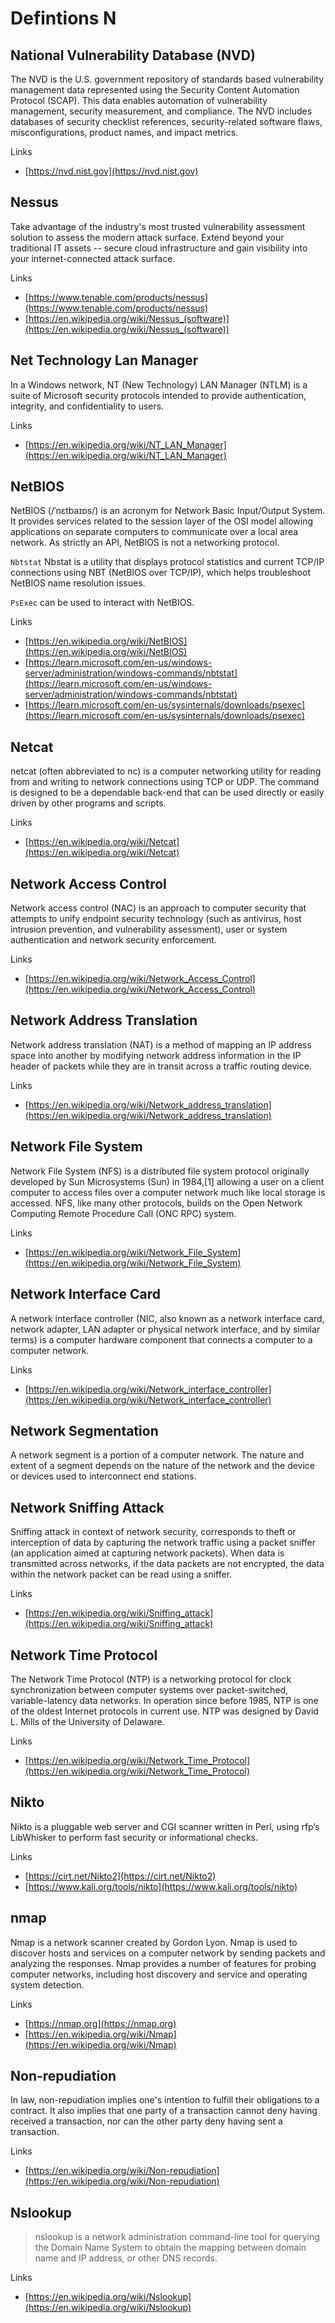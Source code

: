 # Defintions N

## National Vulnerability Database (NVD)
The NVD is the U.S. government repository of standards based vulnerability management data represented using the Security Content Automation Protocol (SCAP).
This data enables automation of vulnerability management, security measurement, and compliance.
The NVD includes databases of security checklist references, security-related software flaws, misconfigurations, product names, and impact metrics.

Links
- [https://nvd.nist.gov](https://nvd.nist.gov)

## Nessus
Take advantage of the industry's most trusted vulnerability assessment solution to assess the modern attack surface.
Extend beyond your traditional IT assets -- secure cloud infrastructure and gain visibility into your internet-connected attack surface.

Links
- [https://www.tenable.com/products/nessus](https://www.tenable.com/products/nessus)
- [https://en.wikipedia.org/wiki/Nessus_(software)](https://en.wikipedia.org/wiki/Nessus_(software))

## Net Technology Lan Manager
In a Windows network, NT (New Technology) LAN Manager (NTLM) is a suite of Microsoft security protocols intended to provide authentication, integrity, and confidentiality to users.

Links
- [https://en.wikipedia.org/wiki/NT_LAN_Manager](https://en.wikipedia.org/wiki/NT_LAN_Manager)

## NetBIOS
NetBIOS (/ˈnɛtbaɪɒs/) is an acronym for Network Basic Input/Output System.
It provides services related to the session layer of the OSI model allowing applications on separate computers to communicate over a local area network.
As strictly an API, NetBIOS is not a networking protocol.

`Nbtstat`
Nbstat is a utility that displays protocol statistics and current TCP/IP connections using NBT (NetBIOS over TCP/IP), which helps troubleshoot NetBIOS name resolution issues.

`PsExec` can be used to interact with NetBIOS.

Links
- [https://en.wikipedia.org/wiki/NetBIOS](https://en.wikipedia.org/wiki/NetBIOS)
- [https://learn.microsoft.com/en-us/windows-server/administration/windows-commands/nbtstat](https://learn.microsoft.com/en-us/windows-server/administration/windows-commands/nbtstat)
- [https://learn.microsoft.com/en-us/sysinternals/downloads/psexec](https://learn.microsoft.com/en-us/sysinternals/downloads/psexec)

## Netcat
netcat (often abbreviated to nc) is a computer networking utility for reading from and writing to network connections using TCP or UDP.
The command is designed to be a dependable back-end that can be used directly or easily driven by other programs and scripts. 

Links
- [https://en.wikipedia.org/wiki/Netcat](https://en.wikipedia.org/wiki/Netcat)

## Network Access Control
Network access control (NAC) is an approach to computer security that attempts to unify endpoint security technology (such as antivirus, host intrusion prevention, and vulnerability assessment), user or system authentication and network security enforcement.

Links
- [https://en.wikipedia.org/wiki/Network_Access_Control](https://en.wikipedia.org/wiki/Network_Access_Control)

## Network Address Translation
Network address translation (NAT) is a method of mapping an IP address space into another by modifying network address information in the IP header of packets while they are in transit across a traffic routing device.

Links
- [https://en.wikipedia.org/wiki/Network_address_translation](https://en.wikipedia.org/wiki/Network_address_translation)

## Network File System
Network File System (NFS) is a distributed file system protocol originally developed by Sun Microsystems (Sun) in 1984,[1] allowing a user on a client computer to access files over a computer network much like local storage is accessed. NFS, like many other protocols, builds on the Open Network Computing Remote Procedure Call (ONC RPC) system.

Links
- [https://en.wikipedia.org/wiki/Network_File_System](https://en.wikipedia.org/wiki/Network_File_System)

## Network Interface Card
A network interface controller (NIC, also known as a network interface card, network adapter, LAN adapter or physical network interface, and by similar terms) is a computer hardware component that connects a computer to a computer network.

Links
- [https://en.wikipedia.org/wiki/Network_interface_controller](https://en.wikipedia.org/wiki/Network_interface_controller)

## Network Segmentation
A network segment is a portion of a computer network.
The nature and extent of a segment depends on the nature of the network and the device or devices used to interconnect end stations.

## Network Sniffing Attack
Sniffing attack in context of network security, corresponds to theft or interception of data by capturing the network traffic using a packet sniffer (an application aimed at capturing network packets). When data is transmitted across networks, if the data packets are not encrypted, the data within the network packet can be read using a sniffer.

Links
- [https://en.wikipedia.org/wiki/Sniffing_attack](https://en.wikipedia.org/wiki/Sniffing_attack)

## Network Time Protocol
The Network Time Protocol (NTP) is a networking protocol for clock synchronization between computer systems over packet-switched, variable-latency data networks. In operation since before 1985, NTP is one of the oldest Internet protocols in current use. NTP was designed by David L. Mills of the University of Delaware.

Links
- [https://en.wikipedia.org/wiki/Network_Time_Protocol](https://en.wikipedia.org/wiki/Network_Time_Protocol)

## Nikto
Nikto is a pluggable web server and CGI scanner written in Perl, using rfp’s LibWhisker to perform fast security or informational checks.

Links
- [https://cirt.net/Nikto2](https://cirt.net/Nikto2)
- [https://www.kali.org/tools/nikto](https://www.kali.org/tools/nikto)

## nmap
Nmap is a network scanner created by Gordon Lyon.
Nmap is used to discover hosts and services on a computer network by sending packets and analyzing the responses.
Nmap provides a number of features for probing computer networks, including host discovery and service and operating system detection.

Links
- [https://nmap.org](https://nmap.org)
- [https://en.wikipedia.org/wiki/Nmap](https://en.wikipedia.org/wiki/Nmap)

## Non-repudiation
In law, non-repudiation implies one's intention to fulfill their obligations to a contract.
It also implies that one party of a transaction cannot deny having received a transaction, nor can the other party deny having sent a transaction.

Links
- [https://en.wikipedia.org/wiki/Non-repudiation](https://en.wikipedia.org/wiki/Non-repudiation)

## Nslookup
> nslookup is a network administration command-line tool for querying the Domain Name System to obtain the mapping between domain name and IP address, or other DNS records.

Links
- [https://en.wikipedia.org/wiki/Nslookup](https://en.wikipedia.org/wiki/Nslookup)
